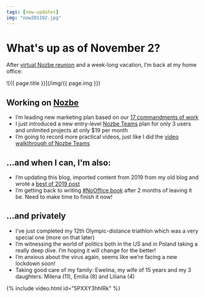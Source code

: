 ```yaml
---
tags: [now-updates]
img: "now201102.jpg"
---
```


# What's up as of November 2?

After [virtual Nozbe reunion](/reunion-virtual/) and a week-long vacation, I’m back at my home office:

<!--More-->

![{{ page.title }}](/img/{{ page.img }})

## Working on [Nozbe][n]

* I’m leading new marketing plan based on our [17 commandments of work](/17/)
* I just introduced a new entry-level [Nozbe Teams][n] plan for only 3 users and unlimited projects at only $19 per month
* I’m going to record more practical videos, just like I did the [video walkthrough of Nozbe Teams](/demo/)

## …and when I can, I'm also:

* I’m updating this blog, imported content from 2019 from my old blog and wrote a [best of 2019 post](/2019best/)
* I’m getting back to writing [#NoOffice book](https://NoOffice.org/) after 2 months of leaving it be. Need to make time to finish it now!

## …and privately

* I’ve just completed my 12th Olympic-distance triathlon which was a very special one (more on that later)
* I’m witnessing the world of politics both in the US and in Poland taking a really deep dive. I’m hoping it will change for the better!
* I’m anxious about the virus again, seems like we’re facing a new lockdown soon!
* Taking good care of my family: Ewelina, my wife of 15 years and my 3 daughters: Milena (11), Emilia (8) and Liliana (4)

{% include video.html id="5PXXY3hhIRk" %}

[n]: https://nozbe.com/?a=mike